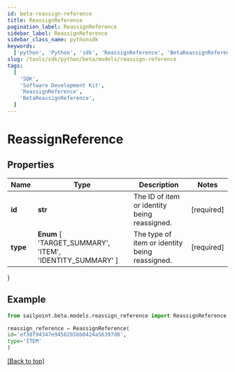 ```yaml
---
id: beta-reassign-reference
title: ReassignReference
pagination_label: ReassignReference
sidebar_label: ReassignReference
sidebar_class_name: pythonsdk
keywords:
  ['python', 'Python', 'sdk', 'ReassignReference', 'BetaReassignReference']
slug: /tools/sdk/python/beta/models/reassign-reference
tags:
  [
    'SDK',
    'Software Development Kit',
    'ReassignReference',
    'BetaReassignReference',
  ]
---
```


# ReassignReference

## Properties

| Name | Type | Description | Notes |
| --- | --- | --- | --- |
| **id** | **str** | The ID of item or identity being reassigned. | [required] |
| **type** | **Enum** [ 'TARGET_SUMMARY', 'ITEM', 'IDENTITY_SUMMARY' ] | The type of item or identity being reassigned. | [required] |

}

## Example

```python
from sailpoint.beta.models.reassign_reference import ReassignReference

reassign_reference = ReassignReference(
id='ef38f94347e94562b5bb8424a56397d8',
type='ITEM'
)

```

[[Back to top]](#)
